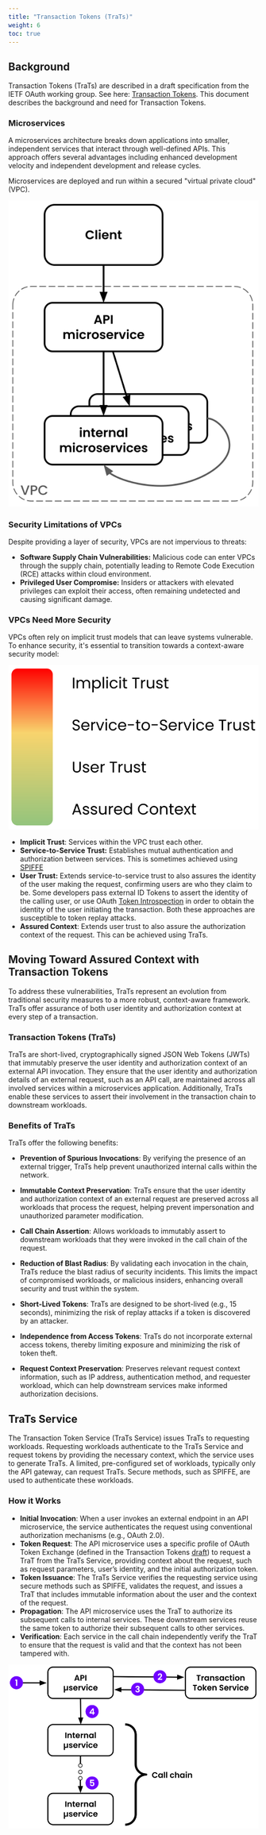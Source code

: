 ```yaml
---
title: "Transaction Tokens (TraTs)"
weight: 6
toc: true
---
```


## Background
Transaction Tokens (TraTs) are described in a draft specification from the IETF OAuth working group. See here: [Transaction Tokens](https://datatracker.ietf.org/doc/draft-ietf-oauth-transaction-tokens/). This document describes the background and need for Transaction Tokens.

### Microservices

A microservices architecture breaks down applications into smaller, independent services that interact through well-defined APIs. This approach offers several advantages including enhanced development velocity and independent development and release cycles.

Microservices are deployed and run within a secured "virtual private cloud" (VPC).

<img src="/img/docs/introduction/microservices.svg" alt="Microservices Diagram" class="doc-image">


### Security Limitations of VPCs

Despite providing a layer of security, VPCs are not impervious to threats:

- **Software Supply Chain Vulnerabilities:** Malicious code can enter VPCs through the supply chain, potentially leading to Remote Code Execution (RCE) attacks within cloud environment.
- **Privileged User Compromise:** Insiders or attackers with elevated privileges can exploit their access, often remaining undetected and causing significant damage.

### VPCs Need More Security

VPCs often rely on implicit trust models that can leave systems vulnerable. To enhance security, it's essential to transition towards a context-aware security model:

<img src="/img/docs/introduction/vpc_security_concerns.svg" alt="VPC Security Concerns Diagram" class="doc-image">

- **Implicit Trust**: Services within the VPC trust each other.
- **Service-to-Service Trust:** Establishes mutual authentication and authorization between services. This is sometimes achieved using [SPIFFE](https://spiffe.io/)
- **User Trust:** Extends service-to-service trust to also assures the identity of the user making the request, confirming users are who they claim to be. Some developers pass external ID Tokens to assert the identity of the calling user, or use OAuth [Token Introspection](https://datatracker.ietf.org/doc/html/rfc7662) in order to obtain the identity of the user initiating the transaction. Both these approaches are susceptible to token replay attacks. 
- **Assured Context**: Extends user trust to also assure the authorization context of the request. This can be achieved using TraTs.

## Moving Toward Assured Context with Transaction Tokens

To address these vulnerabilities, TraTs represent an evolution from traditional security measures to a more robust, context-aware framework. TraTs offer assurance of both user identity and authorization context at every step of a transaction.

### Transaction Tokens (TraTs)

TraTs are short-lived, cryptographically signed JSON Web Tokens (JWTs) that immutably preserve the user identity and authorization context of an external API invocation. They ensure that the user identity and authorization details of an external request, such as an API call, are maintained across all involved services within a microservices application. Additionally, TraTs enable these services to assert their involvement in the transaction chain to downstream workloads.

### Benefits of TraTs

TraTs offer the following benefits:

- **Prevention of Spurious Invocations**: By verifying the presence of an external trigger, TraTs help prevent unauthorized internal calls within the network.

- **Immutable Context Preservation**: TraTs ensure that the user identity and authorization context of an external request are preserved across all workloads that process the request, helping prevent impersonation and unauthorized parameter modification.

- **Call Chain Assertion**: Allows workloads to immutably assert to downstream workloads that they were invoked in the call chain of the request.

- **Reduction of Blast Radius**: By validating each invocation in the chain, TraTs reduce the blast radius of security incidents. This limits the impact of compromised workloads, or malicious insiders, enhancing overall security and trust within the system.

- **Short-Lived Tokens**: TraTs are designed to be short-lived (e.g., 15 seconds), minimizing the risk of replay attacks if a token is discovered by an attacker.

- **Independence from Access Tokens**: TraTs do not incorporate external access tokens, thereby limiting exposure and minimizing the risk of token theft.

- **Request Context Preservation**: Preserves relevant request context information, such as IP address, authentication method, and requester workload, which can help downstream services make informed authorization decisions.

## TraTs Service

The Transaction Token Service (TraTs Service) issues TraTs to requesting workloads. Requesting workloads authenticate to the TraTs Service and request tokens by providing the necessary context, which the service uses to generate TraTs. A limited, pre-configured set of workloads, typically only the API gateway, can request TraTs. Secure methods, such as SPIFFE, are used to authenticate these workloads.


### How it Works

- **Initial Invocation**: When a user invokes an external endpoint in an API microservice, the service authenticates the request using conventional authorization mechanisms (e.g., OAuth 2.0).
- **Token Request**: The API microservice uses a specific profile of OAuth Token Exchange (defined in the Transaction Tokens [draft](https://datatracker.ietf.org/doc/draft-ietf-oauth-transaction-tokens/)) to request a TraT from the TraTs Service, providing context about the request, such as request parameters, user’s identity, and the initial authorization token.
- **Token Issuance**: The TraTs Service verifies the requesting service using secure methods such as SPIFFE, validates the request, and issues a TraT that includes immutable information about the user and the context of the request.
- **Propagation**: The API microservice uses the TraT to authorize its subsequent calls to internal services. These downstream services reuse the same token to authorize their subsequent calls to other services.
- **Verification**: Each service in the call chain independently verify the TraT to ensure that the request is valid and that the context has not been tampered with.

<img src="/img/docs/introduction/how_it_works.svg" alt="How It Works" class="doc-image">

&nbsp;